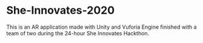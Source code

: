# She-Innovates-2020
This is an AR application made with Unity and Vuforia Engine finished with a team of two during the 24-hour She Innovates Hackthon.
